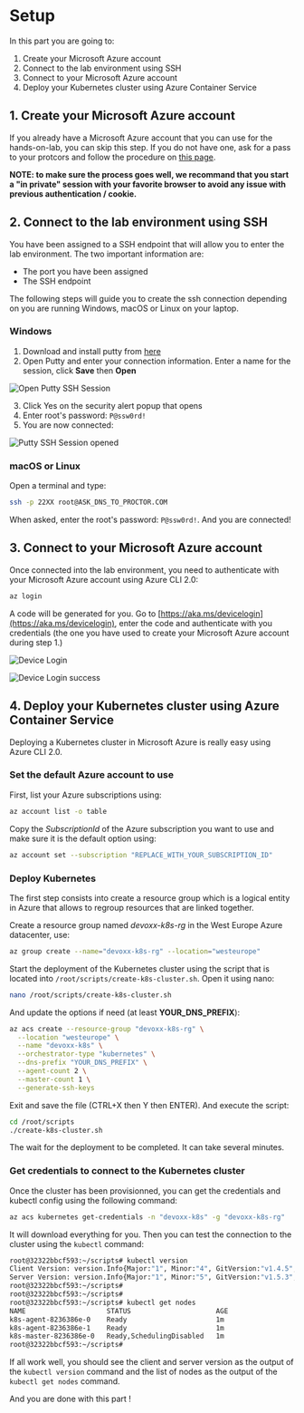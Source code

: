 # Setup

In this part you are going to:

1. Create your Microsoft Azure account
2. Connect to the lab environment using SSH
3. Connect to your Microsoft Azure account
4. Deploy your Kubernetes cluster using Azure Container Service

## 1. Create your Microsoft Azure account

If you already have a Microsoft Azure account that you can use for the hands-on-lab, you can skip this step.
If you do not have one, ask for a pass to your protcors and follow the procedure on [this page](https://github.com/DXFrance/data-hackathon/blob/master/doc/AzurePASSorg.md).

**NOTE: to make sure the process goes well, we recommand that you start a "in private" session with your favorite browser to avoid any issue with previous authentication / cookie.**

## 2. Connect to the lab environment using SSH

You have been assigned to a SSH endpoint that will allow you to enter the lab environment. The two important information are:

- The port you have been assigned
- The SSH endpoint

The following steps will guide you to create the ssh connection depending on you are running Windows, macOS or Linux on your laptop.

### Windows

1. Download and install putty from [here](https://the.earth.li/~sgtatham/putty/latest/w32/putty-0.68-installer.msi)
2. Open Putty and enter your connection information. Enter a name for the session, click **Save** then **Open**

![Open Putty SSH Session](images/putty.png)


3. Click Yes on the security alert popup that opens
4. Enter root's password: `P@ssw0rd!`
5. You are now connected:

![Putty SSH Session opened](images/putty-ssh-session-opened.png)


### macOS or Linux

Open a terminal and type:

```bash
ssh -p 22XX root@ASK_DNS_TO_PROCTOR.COM
```

When asked, enter the root's password: `P@ssw0rd!`. And you are connected!

## 3. Connect to your Microsoft Azure account

Once connected into the lab environment, you need to authenticate with your Microsoft Azure account using Azure CLI 2.0:

```bash
az login
```

A code will be generated for you. Go to [https://aka.ms/devicelogin](https://aka.ms/devicelogin), enter the code and authenticate with you credentials (the one you have used to create your Microsoft Azure account during step 1.)

![Device Login](images/device-login.png)

![Device Login success](images/device-login-success.png)

## 4. Deploy your Kubernetes cluster using Azure Container Service

Deploying a Kubernetes cluster in Microsoft Azure is really easy using Azure CLI 2.0.

### Set the default Azure account to use

First, list your Azure subscriptions using:

```bash
az account list -o table
```

Copy the *SubscriptionId* of the Azure subscription you want to use and make sure it is the default option using:

```bash
az account set --subscription "REPLACE_WITH_YOUR_SUBSCRIPTION_ID"
```

### Deploy Kubernetes

The first step consists into create a resource group which is a logical entity in Azure that allows to regroup resources that are linked together.

Create a resource group named *devoxx-k8s-rg* in the West Europe Azure datacenter, use:

```bash
az group create --name="devoxx-k8s-rg" --location="westeurope"
```

Start the deployment of the Kubernetes cluster using the script that is located into `/root/scripts/create-k8s-cluster.sh`. Open it using nano:

```bash
nano /root/scripts/create-k8s-cluster.sh
```

And update the options if need (at least **YOUR_DNS_PREFIX**):

```bash
az acs create --resource-group "devoxx-k8s-rg" \
  --location "westeurope" \
  --name "devoxx-k8s" \
  --orchestrator-type "kubernetes" \
  --dns-prefix "YOUR_DNS_PREFIX" \
  --agent-count 2 \
  --master-count 1 \
  --generate-ssh-keys
```

Exit and save the file (CTRL+X then Y then ENTER). And execute the script:

```bash
cd /root/scripts
./create-k8s-cluster.sh
```

The wait for the deployment to be completed.
It can take several minutes.

### Get credentials to connect to the Kubernetes cluster

Once the cluster has been provisionned, you can get the credentials and kubectl config using the following command:

```bash
az acs kubernetes get-credentials -n "devoxx-k8s" -g "devoxx-k8s-rg"
```

It will download everything for you. Then you can test the connection to the cluster using the `kubectl` command:

```bash
root@32322bbcf593:~/scripts# kubectl version
Client Version: version.Info{Major:"1", Minor:"4", GitVersion:"v1.4.5", GitCommit:"5a0a696437ad35c133c0c8493f7e9d22b0f9b81b", GitTreeState:"clean", BuildDate:"2016-10-29T01:38:40Z", GoVersion:"go1.6.3", Compiler:"gc", Platform:"linux/amd64"}
Server Version: version.Info{Major:"1", Minor:"5", GitVersion:"v1.5.3", GitCommit:"029c3a408176b55c30846f0faedf56aae5992e9b", GitTreeState:"clean", BuildDate:"2017-02-15T06:34:56Z", GoVersion:"go1.7.4", Compiler:"gc", Platform:"linux/amd64"}
root@32322bbcf593:~/scripts#
root@32322bbcf593:~/scripts#
root@32322bbcf593:~/scripts# kubectl get nodes
NAME                    STATUS                     AGE
k8s-agent-8236386e-0    Ready                      1m
k8s-agent-8236386e-1    Ready                      1m
k8s-master-8236386e-0   Ready,SchedulingDisabled   1m
root@32322bbcf593:~/scripts#

```

If all work well, you should see the client and server version as the output of the `kubectl version` command and the list of nodes as the output of the `kubectl get nodes` command.

And you are done with this part !